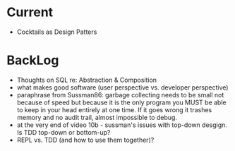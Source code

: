 # Current #
- Cocktails as Design Patters

# BackLog #
- Thoughts on SQL re: Abstraction & Composition
- what makes good software (user perspective vs. developer perspective)
- paraphrase from Sussman86: garbage collecting needs to be small not
because of speed but because it is the only program you MUST be able
to keep in your head entirely at one time. If it goes wrong it trashes
memory and no audit trail, almost impossible to debug.
- at the very end of video 10b - sussman's issues with top-down desgign.
Is TDD top-down or bottom-up?
- REPL vs. TDD (and how to use them together)?


